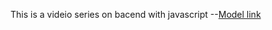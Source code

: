 <!-- chai aur backend series -->

This is a videio series on bacend with javascript
--[Model link](https://app.eraser.io/workspace/Nv5t7NwLg7HeyLv3TP77?origin=share)